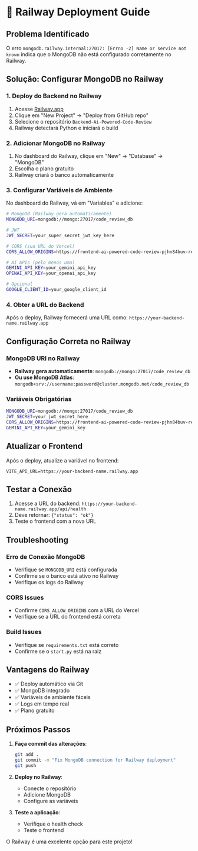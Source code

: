 # 🚀 Railway Deployment Guide

## **Problema Identificado**
O erro `mongodb.railway.internal:27017: [Errno -2] Name or service not known` indica que o MongoDB não está configurado corretamente no Railway.

## **Solução: Configurar MongoDB no Railway**

### **1. Deploy do Backend no Railway**
1. Acesse [Railway.app](https://railway.app)
2. Clique em "New Project" → "Deploy from GitHub repo"
3. Selecione o repositório `Backend-Ai-Powered-Code-Review`
4. Railway detectará Python e iniciará o build

### **2. Adicionar MongoDB no Railway**
1. No dashboard do Railway, clique em "New" → "Database" → "MongoDB"
2. Escolha o plano gratuito
3. Railway criará o banco automaticamente

### **3. Configurar Variáveis de Ambiente**
No dashboard do Railway, vá em "Variables" e adicione:

```bash
# MongoDB (Railway gera automaticamente)
MONGODB_URI=mongodb://mongo:27017/code_review_db

# JWT
JWT_SECRET=your_super_secret_jwt_key_here

# CORS (sua URL do Vercel)
CORS_ALLOW_ORIGINS=https://frontend-ai-powered-code-review-pjhn84buv-revems-projects.vercel.app

# AI APIs (pelo menos uma)
GEMINI_API_KEY=your_gemini_api_key
OPENAI_API_KEY=your_openai_api_key

# Opcional
GOOGLE_CLIENT_ID=your_google_client_id
```

### **4. Obter a URL do Backend**
Após o deploy, Railway fornecerá uma URL como:
`https://your-backend-name.railway.app`

## **Configuração Correta no Railway**

### **MongoDB URI no Railway**
- **Railway gera automaticamente**: `mongodb://mongo:27017/code_review_db`
- **Ou use MongoDB Atlas**: `mongodb+srv://username:password@cluster.mongodb.net/code_review_db`

### **Variáveis Obrigatórias**
```bash
MONGODB_URI=mongodb://mongo:27017/code_review_db
JWT_SECRET=your_jwt_secret_here
CORS_ALLOW_ORIGINS=https://frontend-ai-powered-code-review-pjhn84buv-revems-projects.vercel.app
GEMINI_API_KEY=your_gemini_key
```

## **Atualizar o Frontend**

Após o deploy, atualize a variável no frontend:

```env
VITE_API_URL=https://your-backend-name.railway.app
```

## **Testar a Conexão**

1. Acesse a URL do backend: `https://your-backend-name.railway.app/api/health`
2. Deve retornar: `{"status": "ok"}`
3. Teste o frontend com a nova URL

## **Troubleshooting**

### **Erro de Conexão MongoDB**
- Verifique se `MONGODB_URI` está configurada
- Confirme se o banco está ativo no Railway
- Verifique os logs do Railway

### **CORS Issues**
- Confirme `CORS_ALLOW_ORIGINS` com a URL do Vercel
- Verifique se a URL do frontend está correta

### **Build Issues**
- Verifique se `requirements.txt` está correto
- Confirme se o `start.py` está na raiz

## **Vantagens do Railway**

- ✅ Deploy automático via Git
- ✅ MongoDB integrado
- ✅ Variáveis de ambiente fáceis
- ✅ Logs em tempo real
- ✅ Plano gratuito

## **Próximos Passos**

1. **Faça commit das alterações**:
   ```bash
   git add .
   git commit -m "Fix MongoDB connection for Railway deployment"
   git push
   ```

2. **Deploy no Railway**:
   - Conecte o repositório
   - Adicione MongoDB
   - Configure as variáveis

3. **Teste a aplicação**:
   - Verifique o health check
   - Teste o frontend

O Railway é uma excelente opção para este projeto!
